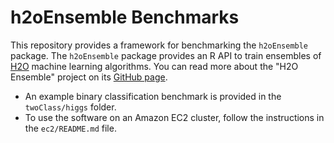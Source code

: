 # h2oEnsemble Benchmarks

This repository provides a framework for benchmarking the `h2oEnsemble` package.  The `h2oEnsemble` package provides an R API to train ensembles of [H2O](https://github.com/0xdata/h2o) machine learning algorithms.  You can read more about the "H2O Ensemble" project on its [GitHub page](https://github.com/0xdata/h2o/tree/master/R/ensemble). 

- An example binary classification benchmark is provided in the `twoClass/higgs` folder.
- To use the software on an Amazon EC2 cluster, follow the instructions in the `ec2/README.md` file.
